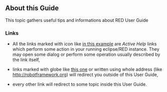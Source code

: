 ## About this Guide

This topic gathers useful tips and informations about RED User Guide

### Links

  * All the links marked with icon like [in this example](about.html.md) are _Active Help_ links which perform some action in your running eclipse/RED instance. They may open some dialog or perform some operation usually described by the link itself, 

  * links marked with globe like [this one](about.html.md) or written using whole address (like <http://robotframework.org>) will redirect you outside of this User Guide, 

  * every other link will redirect to some topic inside this User Guide. 

